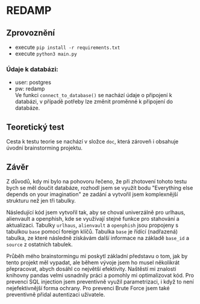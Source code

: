 # REDAMP
## Zprovoznění 
- execute `pip install -r requirements.txt`
- execute `python3 main.py`

### Údaje k databázi:
- user: postgres
- pw: redamp  
Ve funkci `connect_to_database()` se nachází údaje o připojení k databázi, v případě potřeby lze změnit proměnné k připojení do databáze.

## Teoretický test
Cesta k testu teorie se nachází v složce `doc`, která zároveň i obsahuje úvodní brainstorming projektu.

## Závěr
Z důvodů, kdy mi bylo na pohovoru řečeno, že při zhotovení tohoto testu bych se měl doučit databáze,
rozhodl jsem se využít bodu "Everything else depends on your imagination" ze zadání a vytvořil jsem komplexnější strukturu než jen tři tabulky.

Následující kód jsem vytvořil tak, aby se choval univerzálně pro urlhaus, alienvault a openphish, kde se využívají stejné funkce pro stahování a aktualizaci.
Tabulky `urlhaus`, `alienvault` a `openphish` jsou propojeny s tabulkou `base` pomocí foreign klíčů. Tabulka `base` je řídící (nadřazená) tabulka,
ze které následně získávám další informace na základě `base_id` a `source` z ostatních tabulek.

Průběh mého brainstormingu mi poskytl základní představu o tom, jak by tento projekt měl vypadat, ale během vývoje jsem ho musel několikrát přepracovat, abych dosáhl co největší efektivity.
Naštěstí mi znalosti knihovny pandas velmi usnadnily práci a pomohly mi optimalizovat kód.
Pro prevenci SQL injection jsem preventivně využil parametrizaci, i když to není nejefektivnější forma ochrany.
Pro prevenci Brute Force jsem také preventivně přidal autentizaci uživatele.


